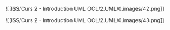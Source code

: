 

![[ISS/Curs 2 - Introduction UML OCL/2.UML/0.images/42.png]]

![[ISS/Curs 2 - Introduction UML OCL/2.UML/0.images/43.png]]
